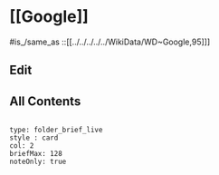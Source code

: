 ﻿---
ARK_Name_Assigning_Authority_Number: 78319
autonomous_system_number:
- 36384
- 36520
- 36385
- 36492
- 15169
- 40873
- 22577
- 22859
- 26910
- 36039
- 36383
- 36561
- 13949
- 16550
- 19527
- 36040
- 26684
- 55023
- 396982
- 36411
- 19425
- 395973
- 394507
- 394089
- 394639
award_received:
- '[[_Standards/WikiData/WD~National_Design_Awards,2586695]]'
- '[[_Standards/WikiData/WD~Princess_of_Asturias_Award_for_Communications_and_Humanities,3323451]]'
- '[[_Standards/WikiData/WD~Big_Brother_Awards,4905345]]'
- '[[_Standards/WikiData/WD~National_Prize_in_Digital_Media,20104576]]'
- '[[_Standards/WikiData/WD~BigBrotherAwards,110530811]]'
- '[[_Standards/WikiData/WD~Pompeu_Fabra_Award_in_Communication_and_New_Technologies,115621517]]'
Central_Index_Key:
- 0001288776
- 0001824723
chief_executive_officer: '[[_Standards/WikiData/WD~Sundar_Pichai,3503829]]'
child_organization_unit:
- '[[_Standards/WikiData/WD~X_Development,133928]]'
- '[[_Standards/WikiData/WD~Zagat,140258]]'
- '[[_Standards/WikiData/WD~VirusTotal,164203]]'
- '[[_Standards/WikiData/WD~Blogger,171186]]'
- '[[_Standards/WikiData/WD~Google_Ads,271982]]'
- '[[_Standards/WikiData/WD~Google_Workspace,509284]]'
- '[[_Standards/WikiData/WD~Postini,772783]]'
- '[[_Standards/WikiData/WD~FeedBurner,776845]]'
- '[[_Standards/WikiData/WD~Motorola_Mobility,934853]]'
- '[[_Standards/WikiData/WD~Waze,942327]]'
- '[[_Standards/WikiData/WD~Google_China,1011981]]'
- '[[_Standards/WikiData/WD~DoubleClick,1053674]]'
- '[[_Standards/WikiData/WD~Picnik,1114200]]'
- '[[_Standards/WikiData/WD~AdMob,1318441]]'
- '[[_Standards/WikiData/WD~Google.org,1377855]]'
- '[[_Standards/WikiData/WD~On2_Technologies,1816282]]'
- '[[_Standards/WikiData/WD~Google_Nest,2119882]]'
- '[[_Standards/WikiData/WD~Boston_Dynamics,2298325]]'
- '[[_Standards/WikiData/WD~GV,2591662]]'
- '[[_Standards/WikiData/WD~Endoxon,3054039]]'
- '[[_Standards/WikiData/WD~GoogleLLC,3297298]]'
- '[[_Standards/WikiData/WD~Urchin_Software_Corporation,3552257]]'
- '[[_Standards/WikiData/WD~BufferBox,4985941]]'
- '[[_Standards/WikiData/WD~Bump,4997299]]'
- '[[_Standards/WikiData/WD~dMarc_Broadcasting,5205667]]'
- '[[_Standards/WikiData/WD~Fitbit,5455414]]'
- '[[_Standards/WikiData/WD~Google_Affiliate_Network,5583798]]'
- '[[_Standards/WikiData/WD~ITA_Software,5974704]]'
- '[[_Standards/WikiData/WD~ImageAmerica,6002082]]'
- '[[_Standards/WikiData/WD~Kaltix_Corp.,6354493]]'
- '[[_Standards/WikiData/WD~Keyhole,_Inc,6398293]]'
- '[[_Standards/WikiData/WD~Neotonic_Software,6994244]]'
- '[[_Standards/WikiData/WD~PeakStream,7157796]]'
- '[[_Standards/WikiData/WD~WIMM_One,7950747]]'
- '[[_Standards/WikiData/WD~Google_Poland,9274518]]'
- '[[_Standards/WikiData/WD~SlickLogin,15732990]]'
- '[[_Standards/WikiData/WD~Google_DeepMind,15733006]]'
- '[[_Standards/WikiData/WD~Google_Cloud_Platform,17054505]]'
- '[[_Standards/WikiData/WD~Google_Store,19758689]]'
- '[[_Standards/WikiData/WD~Google_(Switzerland),29000317]]'
- '[[_Standards/WikiData/WD~Google_(Ireland),30338080]]'
- '[[_Standards/WikiData/WD~Google_Canada,30338099]]'
- '[[_Standards/WikiData/WD~Google_Open_Source,111351974]]'
- '[[_Standards/WikiData/WD~YouTube_LLC,112247183]]'
- '[[_Standards/WikiData/WD~Planetary_Ventures,123570040]]'
- '[[_Standards/WikiData/WD~Google_Japan_G.K.,124060721]]'
- '[[_Standards/WikiData/WD~Waymo,15330]]'
- '[[_Standards/WikiData/WD~Google_Voice,51712]]'
Commons_category: Google
Commons_gallery: Google
complies_with: '[[_Standards/WikiData/WD~privacy_policy,1999831]]'
ComputerLanguage_com_definition: Google
contact_page_URL: "https://about.google/contact-google/"
copyright_status_as_a_creator: '[[_Standards/WikiData/WD~works_protected_by_copyrights,73555012]]'
Corporate_Number_Japan_: 3700150072195
country: '[[_Standards/WikiData/WD~United_States,30]]'
data_size: 15000000000000000000
Delaware_Division_of_Corporations_file_number: 3582691
described_at_URL:
- "https://www.globaldata.com/data-insights/technology--media-and-telecom/googles-employee-headcount/"
- "https://about.google/"
described_by_source: '[[_Standards/WikiData/WD~Lentapedia,17290934]]'
different_from:
- '[[_Standards/WikiData/WD~Google,961680]]'
- '[[_Standards/WikiData/WD~googol,507]]'
domain_name:
- google.com
- google.co.ma
- google.md
- google.me
- google.mg
- google.mk
- google.ml
- google.com.mm
- google.mn
- google.com.mt
- google.mu
- google.mv
- google.mw
- google.com.mx
- google.com.my
- google.co.mz
- google.com.na
- google.com.ng
- google.com.ni
- google.ne
- google.no
- google.com.np
- google.nr
- google.nu
- google.co.nz
- google.com.om
- google.com.pa
- google.com.pe
- google.com.pg
- google.com.ph
- google.com.pk
- google.pl
- google.pn
- google.com.pr
- google.ps
- google.pt
- google.com.py
- google.com.qa
- google.ro
- google.ru
- google.rw
- google.com.sa
- google.com.sb
- google.sc
- google.se
- google.com.sg
- google.sh
- google.si
- google.com.sl
- google.sk
- google.sn
- google.so
- google.sm
- google.sr
- google.st
- google.com.sv
- google.td
- google.tg
- google.co.th
- google.com.tj
- google.tl
- google.tm
- google.tn
- google.to
- google.com.tr
- google.com.tw
- google.tt
- google.co.tz
- google.com.ua
- google.co.ug
- google.com.uy
- google.co.uz
- google.com.vc
- google.co.ve
- google.co.vi
- google.com.vn
- google.vu
- google.ws
- google.rs
- google.co.za
- google.co.zm
- google.co.zw
- google.cat
- googleapis.com
- gstatic.com
- com.google
- googleusercontent.com
- google.co.jp
- google.nl
- google.co.uk
- google.ad
- google.ae
- google.com.af
- google.com.ag
- google.al
- google.am
- google.co.ao
- google.com.ar
- google.as
- google.at
- google.com.au
- google.az
- google.ba
- google.com.bd
- google.bf
- google.bg
- google.com.bh
- google.bi
- google.bj
- google.com.bn
- google.com.bo
- google.com.br
- google.bs
- google.bt
- google.co.bw
- google.by
- google.com.bz
- google.cd
- google.cf
- google.cg
- google.ci
- google.co.ck
- google.cl
- google.cm
- google.cn
- google.com.co
- google.co.cr
- google.com.cu
- google.cv
- google.com.cy
- google.cz
- google.dj
- google.dk
- google.dm
- google.com.do
- google.dz
- google.com.ec
- google.ee
- google.com.eg
- google.es
- google.com.et
- google.com.fj
- google.fm
- google.fr
- google.ga
- google.ge
- google.gg
- google.com.gh
- google.com.gi
- google.gl
- google.gm
- google.gr
- google.com.gt
- google.gy
- google.com.hk
- google.hn
- google.hr
- google.ht
- google.hu
- google.co.id
- google.ie
- google.co.il
- google.im
- google.iq
- google.is
- google.it
- google.je
- google.com.jm
- google.jo
- google.co.ke
- google.com.kh
- google.ki
- google.kg
- google.co.kr
- google.com.kw
- google.kz
- google.la
- google.com.lb
- google.li
- google.lk
- google.co.ls
- google.lt
- google.lu
- google.lv
- google.com.ly
- google.be
- google.ca
- google.ch
- google.co.in
- google.de
- google.fi
email_address:
- "mailto:opensource@google.com"
- "mailto:support-deutschland@google.com"
employees: 182502
Facebook_username:
- Google-Россия-648637565338744
- GoogleArabia
- google
FAQ_URL: "https://policies.google.com/faq"
FCC_Grantee_Code: A4R
founded_by:
- '[[_Standards/WikiData/WD~Sergey_Brin,92764]]'
- '[[_Standards/WikiData/WD~Larry_Page,4934]]'
Giphy_username: google
GitHub_topic: google
GitHub_username: google
Google_Doodle:
- googles-10th-birthday
- googles-11th-birthday
- googles-12th-birthday-by-wayne-thiebaud
- googles-13th-birthday
- googles-14th-birthday
- googles-15th-birthday
- googles-16th-birthday
- googles-17th-birthday
- googles-18th-birthday
- googles-19th-birthday
- googles-20th-birthday
- googles-20th-birthday-us
- googles-21st-birthday
- googles-22nd-birthday
- googles-23rd-birthday
- googles-25th-birthday
- googles-4th-birthday
- googles-5th-birthday
- googles-6th-birthday
- googles-7th-birthday
- googles-8th-birthday
- googles-9th-birthday
Google_Play_developer_slug: "Google LLC"
GS1_Company_Prefix: 08653210001
hashtag:
- гугл
- جوجل
- جوجليات
- Google
has_id_wikidata: Q95
has_works_in_the_collection:
- '[[_Standards/WikiData/WD~Museum_of_Modern_Art,188740]]'
- '[[_Standards/WikiData/WD~Design_Museum_Den_Bosch,7605588]]'
headquarters_location: '[[_Standards/WikiData/WD~Googleplex,694178]]'
image: "http://commons.wikimedia.org/wiki/Special:FilePath/Googleplex%20HQ%20%28cropped%29.jpg"
IMDb_keyword: reference-to-google
inception: "1998-09-04T00:00:00Z"
industry:
- '[[_Standards/WikiData/WD~internet_marketing,189507]]'
- '[[_Standards/WikiData/WD~software_industry,880371]]'
- '[[_Standards/WikiData/WD~Internet_industry,56611700]]'
- '[[_Standards/WikiData/WD~information_technology,11661]]'
- '[[_Standards/WikiData/WD~Internet,75]]'
Instagram_username: google
instance_of:
- '[[_Standards/WikiData/WD~public_company,891723]]'
- '[[_Standards/WikiData/WD~business,4830453]]'
- '[[_Standards/WikiData/WD~identity_provider,5988403]]'
- '[[_Standards/WikiData/WD~technology_company,18388277]]'
- '[[_Standards/WikiData/WD~online_service,19967801]]'
IPv6_routing_prefix:
- "2a00:c38:121:1::/64"
- "2001:668:1f:4a::/64"
- "2001:668:1f:4c::/62"
- "2001:668:1f:52::/63"
IRS_Employer_Identification_Number: 77-0493581
ISNI: 0000000406356729
ISO_9362_SWIFT_BIC_code: GOOGUS66XXX
Legal_Entity_Identifier: 7ZW8QJWVPR4P1J1KQY45
legal_form: '[[_Standards/WikiData/WD~limited_liability_company,149789]]'
Libris_URI: 75knrlmr1lk1wsg
location_of_formation: '[[_Standards/WikiData/WD~Menlo_Park,74195]]'
logo_image: "http://commons.wikimedia.org/wiki/Special:FilePath/Google%202015%20logo.svg"
Material_UI_icon: Google
member_of:
- '[[_Standards/WikiData/WD~Computer_&_Communications_Industry_Association,3685364]]'
- '[[_Standards/WikiData/WD~Society_for_Geoinformatics,_GeoIT_and_Navigation_e.V.,125339558]]'
- '[[_Standards/WikiData/WD~Alpha_Omega,135419551]]'
motto: "[[_Standards/WikiData/WD~don't_be_evil,1209731]]"
motto_text: "Do the right thing"
named_after: '[[_Standards/WikiData/WD~Barney_Google,58454545]]'
official_app: '[[_Standards/WikiData/WD~Google,125851407]]'
official_blog_URL: "https://blog.google/"
official_jobs_URL: "https://careers.google.com"
official_name: "Google LLC"
official_shop_URL: "https://store.google.com"
official_website: "https://about.google/"
OmegaWiki_Defined_Meaning: 963341
on_focus_list_of_Wikimedia_project: '[[_Standards/WikiData/WD~NADD_Wikidata_project,123694075]]'
OpenCorporates_corporate_grouping: Google
operating_area: '[[_Standards/WikiData/WD~worldwide,13780930]]'
owner_of:
- '[[_Standards/WikiData/WD~Google_Now,79564]]'
- '[[_Standards/WikiData/WD~Google_Translate,135622]]'
- '[[_Standards/WikiData/WD~VirusTotal,164203]]'
- '[[_Standards/WikiData/WD~Google_Fiber,166561]]'
- '[[_Standards/WikiData/WD~111_Eighth_Avenue,170438]]'
- '[[_Standards/WikiData/WD~Blogger,171186]]'
- '[[_Standards/WikiData/WD~Google_AdSense,183480]]'
- '[[_Standards/WikiData/WD~Knol,185179]]'
- '[[_Standards/WikiData/WD~Google_Books,206033]]'
- '[[_Standards/WikiData/WD~Apache_Wave,207656]]'
- '[[_Standards/WikiData/WD~Google_Street_View,213602]]'
- '[[_Standards/WikiData/WD~Google_Analytics,220577]]'
- '[[_Standards/WikiData/WD~Orkut,231396]]'
- '[[_Standards/WikiData/WD~Panoramio,239516]]'
- '[[_Standards/WikiData/WD~Google_Ads,271982]]'
- '[[_Standards/WikiData/WD~iGoogle,305910]]'
- '[[_Standards/WikiData/WD~elgooG,306623]]'
- '[[_Standards/WikiData/WD~Google_Search_Console,328216]]'
- '[[_Standards/WikiData/WD~Google_Arts_&_Culture,369089]]'
- '[[_Standards/WikiData/WD~Google_Reader,371060]]'
- '[[_Standards/WikiData/WD~Google_Labs,431241]]'
- '[[_Standards/WikiData/WD~Vevo,473873]]'
- '[[_Standards/WikiData/WD~Google_Buzz,476786]]'
- '[[_Standards/WikiData/WD~Google_Scholar,494817]]'
- '[[_Standards/WikiData/WD~Google_Workspace,509284]]'
- '[[_Standards/WikiData/WD~Google_Images,521550]]'
- '[[_Standards/WikiData/WD~Google_Cloud_Print,540202]]'
- '[[_Standards/WikiData/WD~Google_Sites,623456]]'
- '[[_Standards/WikiData/WD~Google_Knowledge_Graph,648625]]'
- '[[_Standards/WikiData/WD~Google_Code_Search,664672]]'
- '[[_Standards/WikiData/WD~Googleplex,694178]]'
- '[[_Standards/WikiData/WD~FeedBurner,776845]]'
- '[[_Standards/WikiData/WD~Google_Groups,840820]]'
- '[[_Standards/WikiData/WD~Dodgeball,844992]]'
- '[[_Standards/WikiData/WD~Google_Trends,847115]]'
- '[[_Standards/WikiData/WD~Google_Notebook,848618]]'
- '[[_Standards/WikiData/WD~Google_Account,913902]]'
- '[[_Standards/WikiData/WD~Google_Developers,963120]]'
- '[[_Standards/WikiData/WD~Google_Sky,974700]]'
- '[[_Standards/WikiData/WD~Google_Latitude,1011979]]'
- '[[_Standards/WikiData/WD~Google_China,1011981]]'
- '[[_Standards/WikiData/WD~Google_Public_DNS,1012004]]'
- '[[_Standards/WikiData/WD~Picasa_Web_Albums,1047941]]'
- '[[_Standards/WikiData/WD~Google_Map_Maker,1138257]]'
- '[[_Standards/WikiData/WD~Jaiku,1139551]]'
- '[[_Standards/WikiData/WD~Google_Finance,1198691]]'
- '[[_Standards/WikiData/WD~Chrome_Web_Store,1211075]]'
- '[[_Standards/WikiData/WD~Google_Health,1296464]]'
- '[[_Standards/WikiData/WD~Google_Answers,1424622]]'
- '[[_Standards/WikiData/WD~Google_Shopping,1433417]]'
- '[[_Standards/WikiData/WD~Trimble_3D_Warehouse,1537675]]'
- '[[_Standards/WikiData/WD~Google_Contacts,1537673]]'
- '[[_Standards/WikiData/WD~Google_Optimize,1537691]]'
- '[[_Standards/WikiData/WD~Metaweb,1575434]]'
- '[[_Standards/WikiData/WD~On2_Technologies,1816282]]'
- '[[_Standards/WikiData/WD~Google_Chrome_Experiments,1827543]]'
- '[[_Standards/WikiData/WD~Google_Questions_and_Answers,1983108]]'
- '[[_Standards/WikiData/WD~Google_Alerts,2067785]]'
- '[[_Standards/WikiData/WD~Google_Programmable_Search_Engine,2233943]]'
- '[[_Standards/WikiData/WD~Google_Moon,2327932]]'
- '[[_Standards/WikiData/WD~Google_Pay_Send,2334242]]'
- '[[_Standards/WikiData/WD~Google_Friend_Connect,2452519]]'
- '[[_Standards/WikiData/WD~Google_Hacking_Database,2605933]]'
- '[[_Standards/WikiData/WD~GOOG_411,2673730]]'
- '[[_Standards/WikiData/WD~Google_Voice_Search,2736257]]'
- '[[_Standards/WikiData/WD~Google_Mars,2737191]]'
- '[[_Standards/WikiData/WD~Pyra_Labs,2737647]]'
- '[[_Standards/WikiData/WD~Google_Catalogs,3110754]]'
- '[[_Standards/WikiData/WD~Google_Offers,3110761]]'
- '[[_Standards/WikiData/WD~Google_Patents,3235742]]'
- '[[_Standards/WikiData/WD~Google_Bookmarks,3238742]]'
- '[[_Standards/WikiData/WD~Google_Blog_Search,3306902]]'
- '[[_Standards/WikiData/WD~Google_Image_Labeler,3630287]]'
- '[[_Standards/WikiData/WD~Aardvark,3631285]]'
- '[[_Standards/WikiData/WD~Google_Public_Data_Explorer,3773423]]'
- '[[_Standards/WikiData/WD~google.by,4039596]]'
- '[[_Standards/WikiData/WD~Google_Cloud_Storage,4605228]]'
- '[[_Standards/WikiData/WD~Android_sculptures,4759462]]'
- '[[_Standards/WikiData/WD~Barely_Political,4860420]]'
- '[[_Standards/WikiData/WD~BigQuery,4904867]]'
- '[[_Standards/WikiData/WD~Chelsea_Market,5090112]]'
- '[[_Standards/WikiData/WD~Google_Workspace_Marketplace,5583801]]'
- '[[_Standards/WikiData/WD~Google_Chrome_extension,5583816]]'
- '[[_Standards/WikiData/WD~Google_Dictionary,5583830]]'
- '[[_Standards/WikiData/WD~Google_Flights,5583836]]'
- '[[_Standards/WikiData/WD~Google_Help_Forums,5583843]]'
- '[[_Standards/WikiData/WD~Google_Image_Swirl,5583847]]'
- '[[_Standards/WikiData/WD~Google_Moderator,5583854]]'
- '[[_Standards/WikiData/WD~like.com,6547045]]'
- '[[_Standards/WikiData/WD~Neotonic_Software,6994244]]'
- '[[_Standards/WikiData/WD~RightsFlow,7333756]]'
- '[[_Standards/WikiData/WD~Google_Keep,7854718]]'
- '[[_Standards/WikiData/WD~WDYL,7948665]]'
- '[[_Standards/WikiData/WD~Google_URL_Shortener,10847349]]'
- '[[_Standards/WikiData/WD~Google_Tag_Manager,11775280]]'
- '[[_Standards/WikiData/WD~Google_Fonts,14799884]]'
- '[[_Standards/WikiData/WD~Lifescape,15023900]]'
- '[[_Standards/WikiData/WD~Google_DeepMind,15733006]]'
- '[[_Standards/WikiData/WD~.みんな,16049689]]'
- '[[_Standards/WikiData/WD~Google_Garage,16638513]]'
- '[[_Standards/WikiData/WD~Google_Traffic,16927666]]'
- '[[_Standards/WikiData/WD~Google_Express,16927802]]'
- '[[_Standards/WikiData/WD~Google_Chrome_app,16972647]]'
- '[[_Standards/WikiData/WD~Terra_Bella,17081187]]'
- '[[_Standards/WikiData/WD~Google_Domains,17385422]]'
- '[[_Standards/WikiData/WD~Google_Directory,18275458]]'
- '[[_Standards/WikiData/WD~Inbox_by_Gmail,18357313]]'
- '[[_Standards/WikiData/WD~Project_Zero,18859887]]'
- '[[_Standards/WikiData/WD~Google_Store,19758689]]'
- '[[_Standards/WikiData/WD~Google_Photos,20007086]]'
- '[[_Standards/WikiData/WD~.gle,20573011]]'
- '[[_Standards/WikiData/WD~.google,20573262]]'
- '[[_Standards/WikiData/WD~Google_Link_Graph,20671898]]'
- '[[_Standards/WikiData/WD~Google_Fi,21614062]]'
- '[[_Standards/WikiData/WD~Google_Santa_Tracker,22077991]]'
- '[[_Standards/WikiData/WD~BebaPay,22906681]]'
- '[[_Standards/WikiData/WD~Google_Nearline,25422520]]'
- '[[_Standards/WikiData/WD~Lift_Labs,28000367]]'
- '[[_Standards/WikiData/WD~Google_Italy,41750199]]'
- '[[_Standards/WikiData/WD~Tenor,48817537]]'
- '[[_Standards/WikiData/WD~Google_Dataset_Search,56512593]]'
- '[[_Standards/WikiData/WD~Alooma,63481268]]'
- '[[_Standards/WikiData/WD~Google_Bus,110544181]]'
- '[[_Standards/WikiData/WD~Google+,356]]'
- '[[_Standards/WikiData/WD~YouTube,866]]'
- '[[_Standards/WikiData/WD~Gmail,9334]]'
- '[[_Standards/WikiData/WD~Google_Drive,9340]]'
- '[[_Standards/WikiData/WD~Google_Search,9366]]'
- '[[_Standards/WikiData/WD~Google_Maps,12013]]'
- '[[_Standards/WikiData/WD~Google_News,12020]]'
- '[[_Standards/WikiData/WD~Waymo,15330]]'
- '[[_Standards/WikiData/WD~Google_Earth,42274]]'
- '[[_Standards/WikiData/WD~Google_Voice,51712]]'
- '[[_Standards/WikiData/WD~meebo,58508]]'
P8189: 987007311977205171
parent_organization: '[[_Standards/WikiData/WD~Alphabet_Inc.,20800404]]'
partnership_with:
- '[[_Standards/WikiData/WD~Food_and_Agriculture_Organization,82151]]'
- '[[_Standards/WikiData/WD~Entertainment_Consumers_Association,5380446]]'
part_of:
- '[[_Standards/WikiData/WD~Alphabet_Inc.,20800404]]'
- '[[_Standards/WikiData/WD~Big_Tech_(web),30748112]]'
- '[[_Standards/WikiData/WD~list_of_companies_involved_in_the_Gaza_war,134661623]]'
permanent_duplicated_item: '[[_Standards/WikiData/WD~Q25556329,25556329]]'
PermID: 4295899948
postal_code: 94043
privacy_policy_URL: "https://policies.google.com/privacy"
Private_Enterprise_Number: 11129
product_or_material_produced:
- '[[_Standards/WikiData/WD~Google_Ads,271982]]'
- '[[_Standards/WikiData/WD~search_engine,4182287]]'
- '[[_Standards/WikiData/WD~Google_Pay,19834616]]'
- '[[_Standards/WikiData/WD~Q111897729,111897729]]'
- '[[_Standards/WikiData/WD~Gmail,9334]]'
- '[[_Standards/WikiData/WD~Google_Search,9366]]'
- '[[_Standards/WikiData/WD~Google_Maps,12013]]'
- '[[_Standards/WikiData/WD~Google_Voice,51712]]'
public_key_fingerprint: "E331 7DB0 4D39 58FD 5F66 2C37 B8E4 105C C9DE DC77"
Reddit_username: google
search_formatter_URL: "https://www.google.com/search?q=$1"
short_name: Google
small_logo_or_icon: "http://commons.wikimedia.org/wiki/Special:FilePath/Google%20Favicon%202025.svg"
social_media_followers: 10100000
stock_exchange: '[[_Standards/WikiData/WD~Nasdaq,82059]]'
subreddit: google
terms_of_service_URL: "https://policies.google.com/terms"
TikTok_username: google
topic_s_main_template: '[[_Standards/WikiData/WD~Template_Google_LLC,4461755]]'
topic_s_main_Wikimedia_portal: '[[_Standards/WikiData/WD~Portal_Google,7850593]]'
uses: '[[_Standards/WikiData/WD~Percent_Free_time,65042425]]'
VK_username: googlerussia
Wikimedia_outline: '[[_Standards/WikiData/WD~outline_of_Google,7112274]]'
Wolfram_Language_entity_code:
- "Entity[\"Company\", \"Google::d4462\"]"
- "Entity[\"HistoricalEvent\", \"GoogleIncorporated\"]"
WordLift_URL: "http://data.thenextweb.com/tnw/entity/google"
X_Twitter_username:
- Google_Comms
- googleafrica
- googlearabia
- googleargentina
- googlebrasil
- googlecanada
- GoogleColombia
- GoogleDE
- googledownunder
- googleeurope
- googlefr
- GoogleInCA
- GoogleIndia
- googleitalia
- GoogleMsia
- GoogleOSS
- GooglePH
- googlerussia
- GoogleUK
- madebygoogle
- Google
- GoogleForEdu
YouTube_handle:
- GoogleArabia
- GoogleAustralia
- googleru
- Google
Zhihu_username: google-gu-ge
---

# [[Google]] 

#is_/same_as ::[[../../../../../WikiData/WD~Google,95]]]

## Edit

## All Contents

```folderv
```

```ccard
type: folder_brief_live
style : card
col: 2
briefMax: 128
noteOnly: true
```

